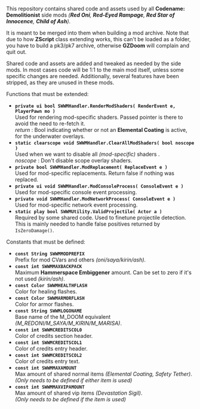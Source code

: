 This repository contains shared code and assets used by all **Codename: Demolitionist** side mods *(**Red Oni**, **Red-Eyed Rampage**, **Red Star of Innocence**, **Child of Ash**)*.

It is meant to be merged into them when building a mod archive. Note that due to how **ZScript** class extending works, this can't be loaded as a folder, you have to build a pk3/pk7 archive, otherwise **GZDoom** will complain and quit out.

Shared code and assets are added and tweaked as needed by the side mods. In most cases code will be 1:1 to the main mod itself, unless some specific changes are needed. Additionally, several features have been stripped, as they are unused in these mods.

Functions that must be extended:

- **`private ui bool SWWMHandler.RenderModShaders( RenderEvent e, PlayerPawn mo )`**<br/>
  Used for rendering mod-specific shaders. Passed pointer is there to avoid the need to re-fetch it.<br/>
  *return* : Bool indicating whether or not an **Elemental Coating** is active, for the underwater overlays.
- **`static clearscope void SWWMHandler.ClearAllModShaders( bool noscope )`**<br/>
  Used when we want to disable all *(mod-specific)* shaders .<br/>
  *noscope* : Don't disable scope overlay shaders.
- **`private bool SWWMHandler.ModReplacement( ReplaceEvent e )`**<br/>
  Used for mod-specific replacements. Return false if nothing was replaced.
- **`private ui void SWWMHandler.ModConsoleProcess( ConsoleEvent e )`**<br/>
  Used for mod-specific console event processing.
- **`private void SWWMHandler.ModNetworkProcess( ConsoleEvent e )`**<br/>
  Used for mod-specific network event processing.
- **`static play bool SWWMUtility.ValidProjectile( Actor a )`**<br/>
  Required by some shared code. Used to finetune projectile detection.<br/>
  This is mainly needed to handle false positives returned by `IsZeroDamage()`.

Constants that must be defined:

- **`const String SWWMMODPREFIX`**<br/>
  Prefix for mod CVars and others *(oni/saya/kirin/ash)*.
- **`const int SWWMMAXBACKPACK`**<br/>
  Maximum **Hammerspace Embiggener** amount. Can be set to zero if it's not used *(kirin/ash)*.
- **`const Color SWWMHEALTHFLASH`**<br/>
  Color for healing flashes.
- **`const Color SWWMARMORFLASH`**<br/>
  Color for armor flashes.
- **`const String SWWMLOGONAME`**<br/>
  Base name of the M_DOOM equivalent *(M_REDONI/M_SAYA/M_KIRIN/M_MARISA)*.
- **`const int SWWMCREDITSCOL0`**<br/>
  Color of credits section header.
- **`const int SWWMCREDITSCOL1`**<br/>
  Color of credits entry header.
- **`const int SWWMCREDITSCOL2`**<br/>
  Color of credits entry text.
- **`const int SWWMMAXAMOUNT`**<br/>
  Max amount of shared normal items *(Elemental Coating, Safety Tether)*.<br/>
  *(Only needs to be defined if either item is used)*
- **`const int SWWMMAXVIPAMOUNT`**<br/>
  Max amount of shared vip items *(Devastation Sigil)*.<br/>
  *(Only needs to be defined if the item is used)*
